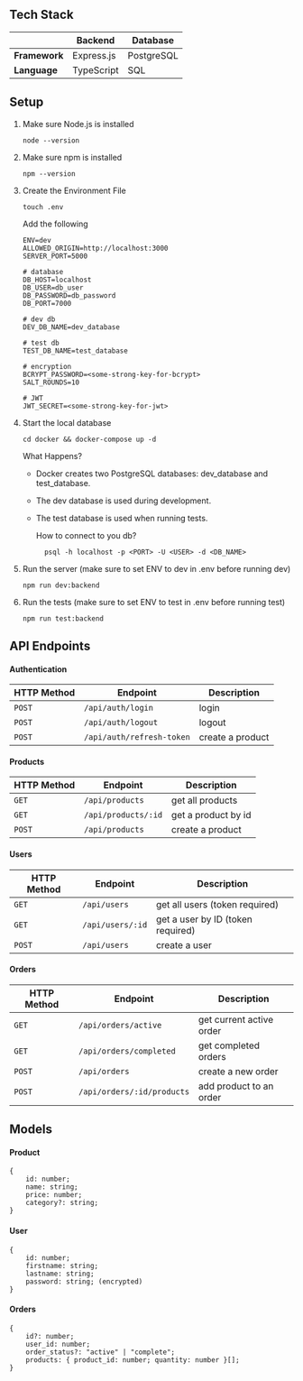 ## Tech Stack

|               | Backend    | Database   |
| ------------- | ---------- | ---------- |
| **Framework** | Express.js | PostgreSQL |
| **Language**  | TypeScript | SQL        |

## Setup

1.  Make sure Node.js is installed

        node --version

2.  Make sure npm is installed

        npm --version

3.  Create the Environment File

        touch .env

    Add the following

        ENV=dev
        ALLOWED_ORIGIN=http://localhost:3000
        SERVER_PORT=5000

        # database
        DB_HOST=localhost
        DB_USER=db_user
        DB_PASSWORD=db_password
        DB_PORT=7000

        # dev db
        DEV_DB_NAME=dev_database

        # test db
        TEST_DB_NAME=test_database

        # encryption
        BCRYPT_PASSWORD=<some-strong-key-for-bcrypt>
        SALT_ROUNDS=10

        # JWT
        JWT_SECRET=<some-strong-key-for-jwt>

4.  Start the local database

        cd docker && docker-compose up -d

    What Happens?

    - Docker creates two PostgreSQL databases: dev_database and test_database.
    - The dev database is used during development.
    - The test database is used when running tests.

      How to connect to you db?

            psql -h localhost -p <PORT> -U <USER> -d <DB_NAME>

5.  Run the server (make sure to set ENV to dev in .env before running dev)

        npm run dev:backend

6.  Run the tests (make sure to set ENV to test in .env before running test)

        npm run test:backend

## API Endpoints

#### Authentication

| HTTP Method | Endpoint                  | Description      |
| ----------- | ------------------------- | ---------------- |
| `POST`      | `/api/auth/login`         | login            |
| `POST`      | `/api/auth/logout`        | logout           |
| `POST`      | `/api/auth/refresh-token` | create a product |

#### Products

| HTTP Method | Endpoint            | Description         |
| ----------- | ------------------- | ------------------- |
| `GET`       | `/api/products`     | get all products    |
| `GET`       | `/api/products/:id` | get a product by id |
| `POST`      | `/api/products`     | create a product    |

#### Users

| HTTP Method | Endpoint         | Description                       |
| ----------- | ---------------- | --------------------------------- |
| `GET`       | `/api/users`     | get all users (token required)    |
| `GET`       | `/api/users/:id` | get a user by ID (token required) |
| `POST`      | `/api/users`     | create a user                     |

#### Orders

| HTTP Method | Endpoint                   | Description              |
| ----------- | -------------------------- | ------------------------ |
| `GET`       | `/api/orders/active`       | get current active order |
| `GET`       | `/api/orders/completed`    | get completed orders     |
| `POST`      | `/api/orders`              | create a new order       |
| `POST`      | `/api/orders/:id/products` | add product to an order  |

## Models

#### Product

    {
        id: number;
        name: string;
        price: number;
        category?: string;
    }

#### User

    {
        id: number;
        firstname: string;
        lastname: string;
        password: string; (encrypted)
    }

#### Orders

    {
        id?: number;
        user_id: number;
        order_status?: "active" | "complete";
        products: { product_id: number; quantity: number }[];
    }
